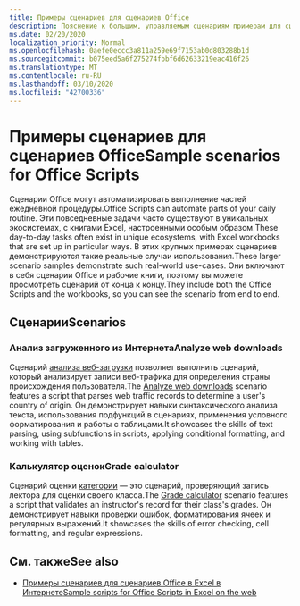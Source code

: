 ```yaml
---
title: Примеры сценариев для сценариев Office
description: Пояснение к большим, управляемым сценариям примерам для сценариев Office в Excel в Интернете.
ms.date: 02/20/2020
localization_priority: Normal
ms.openlocfilehash: 0aefe0eccc3a811a259e69f7153ab0d803288b1d
ms.sourcegitcommit: b075eed5a6f275274fbbf6d62633219eac416f26
ms.translationtype: MT
ms.contentlocale: ru-RU
ms.lasthandoff: 03/10/2020
ms.locfileid: "42700336"
---
```

# <a name="sample-scenarios-for-office-scripts"></a><span data-ttu-id="916c7-103">Примеры сценариев для сценариев Office</span><span class="sxs-lookup"><span data-stu-id="916c7-103">Sample scenarios for Office Scripts</span></span>

<span data-ttu-id="916c7-104">Сценарии Office могут автоматизировать выполнение частей ежедневной процедуры.</span><span class="sxs-lookup"><span data-stu-id="916c7-104">Office Scripts can automate parts of your daily routine.</span></span> <span data-ttu-id="916c7-105">Эти повседневные задачи часто существуют в уникальных экосистемах, с книгами Excel, настроенными особым образом.</span><span class="sxs-lookup"><span data-stu-id="916c7-105">These day-to-day tasks often exist in unique ecosystems, with Excel workbooks that are set up in particular ways.</span></span> <span data-ttu-id="916c7-106">В этих крупных примерах сценариев демонстрируются такие реальные случаи использования.</span><span class="sxs-lookup"><span data-stu-id="916c7-106">These larger scenario samples demonstrate such real-world use-cases.</span></span> <span data-ttu-id="916c7-107">Они включают в себя сценарии Office и рабочие книги, поэтому вы можете просмотреть сценарий от конца к концу.</span><span class="sxs-lookup"><span data-stu-id="916c7-107">They include both the Office Scripts and the workbooks, so you can see the scenario from end to end.</span></span>

## <a name="scenarios"></a><span data-ttu-id="916c7-108">Сценарии</span><span class="sxs-lookup"><span data-stu-id="916c7-108">Scenarios</span></span>

### <a name="analyze-web-downloads"></a><span data-ttu-id="916c7-109">Анализ загруженного из Интернета</span><span class="sxs-lookup"><span data-stu-id="916c7-109">Analyze web downloads</span></span>

<span data-ttu-id="916c7-110">Сценарий [анализа веб-загрузки](analyze-web-downloads.md) позволяет выполнить сценарий, который анализирует записи веб-трафика для определения страны происхождения пользователя.</span><span class="sxs-lookup"><span data-stu-id="916c7-110">The [Analyze web downloads](analyze-web-downloads.md) scenario features a script that parses web traffic records to determine a user's country of origin.</span></span> <span data-ttu-id="916c7-111">Он демонстрирует навыки синтаксического анализа текста, использования подфункций в сценариях, применения условного форматирования и работы с таблицами.</span><span class="sxs-lookup"><span data-stu-id="916c7-111">It showcases the skills of text parsing, using subfunctions in scripts, applying conditional formatting, and working with tables.</span></span>

### <a name="grade-calculator"></a><span data-ttu-id="916c7-112">Калькулятор оценок</span><span class="sxs-lookup"><span data-stu-id="916c7-112">Grade calculator</span></span>

<span data-ttu-id="916c7-113">Сценарий оценки [категории](grade-calculator.md) — это сценарий, проверяющий запись лектора для оценки своего класса.</span><span class="sxs-lookup"><span data-stu-id="916c7-113">The [Grade calculator](grade-calculator.md) scenario features a script that validates an instructor's record for their class's grades.</span></span> <span data-ttu-id="916c7-114">Он демонстрирует навыки проверки ошибок, форматирования ячеек и регулярных выражений.</span><span class="sxs-lookup"><span data-stu-id="916c7-114">It showcases the skills of error checking, cell formatting, and regular expressions.</span></span>

## <a name="see-also"></a><span data-ttu-id="916c7-115">См. также</span><span class="sxs-lookup"><span data-stu-id="916c7-115">See also</span></span>

- [<span data-ttu-id="916c7-116">Примеры сценариев для сценариев Office в Excel в Интернете</span><span class="sxs-lookup"><span data-stu-id="916c7-116">Sample scripts for Office Scripts in Excel on the web</span></span>](../excel-samples.md)
